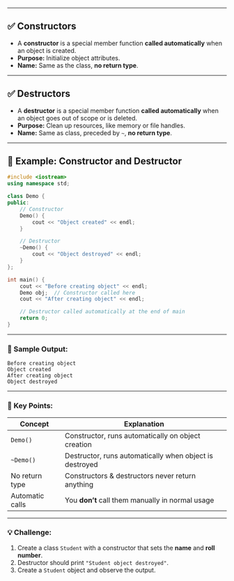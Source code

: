
---

## ✅ Constructors

* A **constructor** is a special member function **called automatically** when an object is created.
* **Purpose:** Initialize object attributes.
* **Name:** Same as the class, **no return type**.

---

## ✅ Destructors

* A **destructor** is a special member function **called automatically** when an object goes out of scope or is deleted.
* **Purpose:** Clean up resources, like memory or file handles.
* **Name:** Same as class, preceded by `~`, **no return type**.

---

## 🧪 Example: Constructor and Destructor

```cpp
#include <iostream>
using namespace std;

class Demo {
public:
    // Constructor
    Demo() {
        cout << "Object created" << endl;
    }

    // Destructor
    ~Demo() {
        cout << "Object destroyed" << endl;
    }
};

int main() {
    cout << "Before creating object" << endl;
    Demo obj;  // Constructor called here
    cout << "After creating object" << endl;

    // Destructor called automatically at the end of main
    return 0;
}
```

---

### 📝 Sample Output:

```
Before creating object
Object created
After creating object
Object destroyed
```

---

### 🔹 Key Points:

| Concept         | Explanation                                             |
| --------------- | ------------------------------------------------------- |
| `Demo()`        | Constructor, runs automatically on object creation      |
| `~Demo()`       | Destructor, runs automatically when object is destroyed |
| No return type  | Constructors & destructors never return anything        |
| Automatic calls | You **don’t** call them manually in normal usage        |

---

### 💡 Challenge:

1. Create a class `Student` with a constructor that sets the **name** and **roll number**.
2. Destructor should print `"Student object destroyed"`.
3. Create a `Student` object and observe the output.

